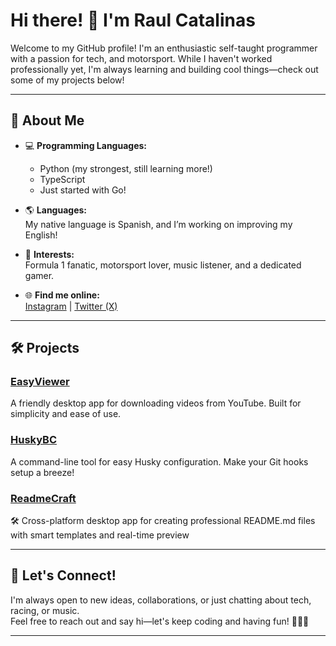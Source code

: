 # Hi there! 👋 I'm Raul Catalinas

Welcome to my GitHub profile! I'm an enthusiastic self-taught programmer with a passion for tech, and motorsport. While I haven't worked professionally yet, I'm always learning and building cool things—check out some of my projects below!

---

## 🚀 About Me

- 💻 **Programming Languages:**  
  - Python (my strongest, still learning more!)
  - TypeScript  
  - Just started with Go!  

- 🌎 **Languages:**  
  My native language is Spanish, and I’m working on improving my English!

- 🏁 **Interests:**  
  Formula 1 fanatic, motorsport lover, music listener, and a dedicated gamer.

- 🌐 **Find me online:**  
  [Instagram](https://www.instagram.com/raulcatalinasesteban) | [Twitter (X)](https://x.com/CatalinasRaul)

---

## 🛠️ Projects

### [EasyViewer](https://github.com/RaulCatalinas/EasyViewer)
A friendly desktop app for downloading videos from YouTube. Built for simplicity and ease of use.

### [HuskyBC](https://github.com/RaulCatalinas/HuskyBC)
A command-line tool for easy Husky configuration. Make your Git hooks setup a breeze!

### [ReadmeCraft](https://github.com/RaulCatalinas/ReadmeCraft)
🛠️ Cross-platform desktop app for creating professional README.md files with smart templates and real-time preview

---

## 🎨 Let's Connect!

I'm always open to new ideas, collaborations, or just chatting about tech, racing, or music.  
Feel free to reach out and say hi—let's keep coding and having fun! 🚗💨🎶

---

